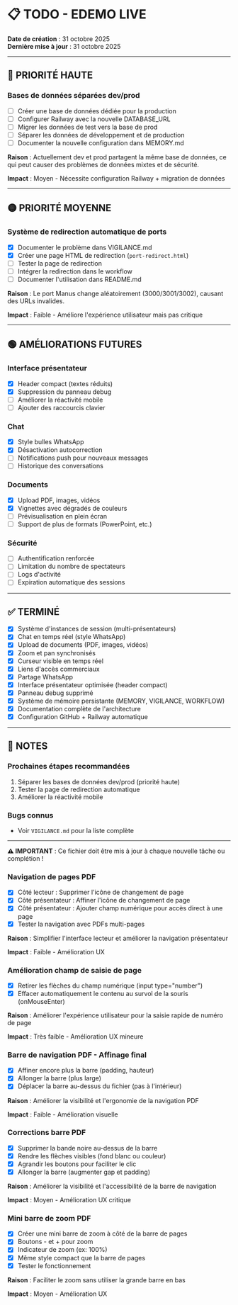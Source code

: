 # 📋 TODO - EDEMO LIVE

**Date de création** : 31 octobre 2025  
**Dernière mise à jour** : 31 octobre 2025

---

## 🔴 PRIORITÉ HAUTE

### **Bases de données séparées dev/prod**
- [ ] Créer une base de données dédiée pour la production
- [ ] Configurer Railway avec la nouvelle DATABASE_URL
- [ ] Migrer les données de test vers la base de prod
- [ ] Séparer les données de développement et de production
- [ ] Documenter la nouvelle configuration dans MEMORY.md

**Raison** : Actuellement dev et prod partagent la même base de données, ce qui peut causer des problèmes de données mixtes et de sécurité.

**Impact** : Moyen - Nécessite configuration Railway + migration de données

---

## 🟡 PRIORITÉ MOYENNE

### **Système de redirection automatique de ports**
- [x] Documenter le problème dans VIGILANCE.md
- [x] Créer une page HTML de redirection (`port-redirect.html`)
- [ ] Tester la page de redirection
- [ ] Intégrer la redirection dans le workflow
- [ ] Documenter l'utilisation dans README.md

**Raison** : Le port Manus change aléatoirement (3000/3001/3002), causant des URLs invalides.

**Impact** : Faible - Améliore l'expérience utilisateur mais pas critique

---

## 🟢 AMÉLIORATIONS FUTURES

### **Interface présentateur**
- [x] Header compact (textes réduits)
- [x] Suppression du panneau debug
- [ ] Améliorer la réactivité mobile
- [ ] Ajouter des raccourcis clavier

### **Chat**
- [x] Style bulles WhatsApp
- [x] Désactivation autocorrection
- [ ] Notifications push pour nouveaux messages
- [ ] Historique des conversations

### **Documents**
- [x] Upload PDF, images, vidéos
- [x] Vignettes avec dégradés de couleurs
- [ ] Prévisualisation en plein écran
- [ ] Support de plus de formats (PowerPoint, etc.)

### **Sécurité**
- [ ] Authentification renforcée
- [ ] Limitation du nombre de spectateurs
- [ ] Logs d'activité
- [ ] Expiration automatique des sessions

---

## ✅ TERMINÉ

- [x] Système d'instances de session (multi-présentateurs)
- [x] Chat en temps réel (style WhatsApp)
- [x] Upload de documents (PDF, images, vidéos)
- [x] Zoom et pan synchronisés
- [x] Curseur visible en temps réel
- [x] Liens d'accès commerciaux
- [x] Partage WhatsApp
- [x] Interface présentateur optimisée (header compact)
- [x] Panneau debug supprimé
- [x] Système de mémoire persistante (MEMORY, VIGILANCE, WORKFLOW)
- [x] Documentation complète de l'architecture
- [x] Configuration GitHub + Railway automatique

---

## 📝 NOTES

### **Prochaines étapes recommandées**
1. Séparer les bases de données dev/prod (priorité haute)
2. Tester la page de redirection automatique
3. Améliorer la réactivité mobile

### **Bugs connus**
- Voir `VIGILANCE.md` pour la liste complète

---

**⚠️ IMPORTANT** : Ce fichier doit être mis à jour à chaque nouvelle tâche ou complétion !



### **Navigation de pages PDF**
- [x] Côté lecteur : Supprimer l'icône de changement de page
- [x] Côté présentateur : Affiner l'icône de changement de page
- [x] Côté présentateur : Ajouter champ numérique pour accès direct à une page
- [x] Tester la navigation avec PDFs multi-pages

**Raison** : Simplifier l'interface lecteur et améliorer la navigation présentateur

**Impact** : Faible - Amélioration UX



### **Amélioration champ de saisie de page**
- [x] Retirer les flèches du champ numérique (input type="number")
- [x] Effacer automatiquement le contenu au survol de la souris (onMouseEnter)

**Raison** : Améliorer l'expérience utilisateur pour la saisie rapide de numéro de page

**Impact** : Très faible - Amélioration UX mineure



### **Barre de navigation PDF - Affinage final**
- [x] Affiner encore plus la barre (padding, hauteur)
- [x] Allonger la barre (plus large)
- [x] Déplacer la barre au-dessus du fichier (pas à l'intérieur)

**Raison** : Améliorer la visibilité et l'ergonomie de la navigation PDF

**Impact** : Faible - Amélioration visuelle



### **Corrections barre PDF**
- [x] Supprimer la bande noire au-dessus de la barre
- [x] Rendre les flèches visibles (fond blanc ou couleur)
- [x] Agrandir les boutons pour faciliter le clic
- [x] Allonger la barre (augmenter gap et padding)

**Raison** : Améliorer la visibilité et l'accessibilité de la barre de navigation

**Impact** : Moyen - Amélioration UX critique



### **Mini barre de zoom PDF**
- [x] Créer une mini barre de zoom à côté de la barre de pages
- [x] Boutons - et + pour zoom
- [x] Indicateur de zoom (ex: 100%)
- [x] Même style compact que la barre de pages
- [x] Tester le fonctionnement

**Raison** : Faciliter le zoom sans utiliser la grande barre en bas

**Impact** : Moyen - Amélioration UX


